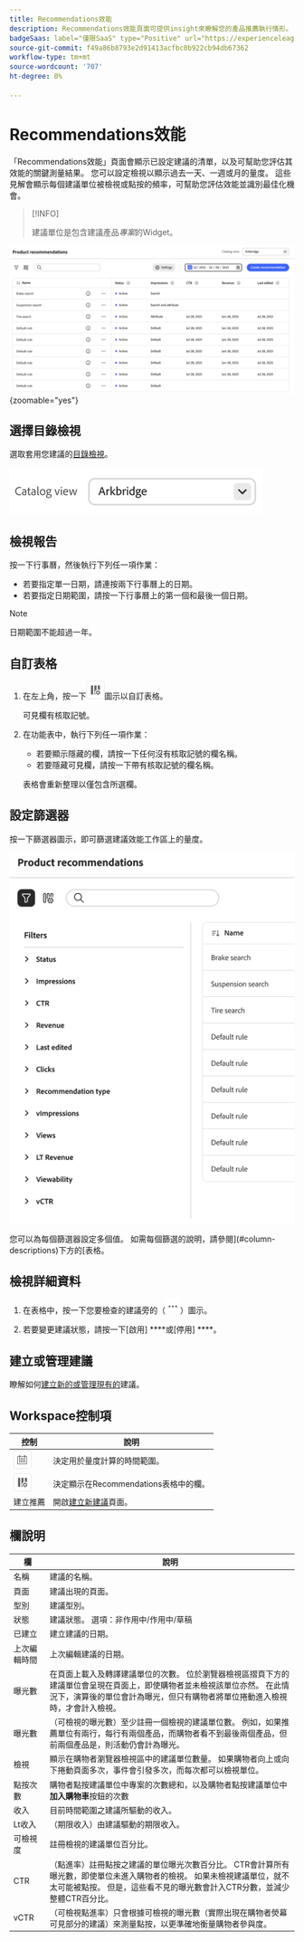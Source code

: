 ```yaml
---
title: Recommendations效能
description: Recommendations效能頁面可提供insight來瞭解您的產品推薦執行情形。
badgeSaas: label="僅限SaaS" type="Positive" url="https://experienceleague.adobe.com/en/docs/commerce/user-guides/product-solutions" tooltip="僅適用於Adobe Commerce as a Cloud Service和Adobe Commerce Optimizer專案(Adobe管理的SaaS基礎結構)。"
source-git-commit: f49a86b8793e2d91413acfbc0b922cb94db67362
workflow-type: tm+mt
source-wordcount: '707'
ht-degree: 0%

---
```


# Recommendations效能

「Recommendations效能」頁面會顯示已設定建議的清單，以及可幫助您評估其效能的關鍵測量結果。 您可以設定檢視以顯示過去一天、一週或月的量度。 這些見解會顯示每個建議單位被檢視或點按的頻率，可幫助您評估效能並識別最佳化機會。

>[!INFO]
>
>建議單位是包含建議產品&#x200B;_專案_&#x200B;的Widget。

![建議效能](../assets/rec-performance.png){zoomable="yes"}

## 選擇&#x200B;**目錄檢視**

選取套用您建議的[目錄檢視](../setup/catalog-view.md)。

![目錄檢視](../assets/catalog-view.png)

## 檢視報告

按一下行事曆，然後執行下列任一項作業：

- 若要指定單一日期，請連按兩下行事曆上的日期。
- 若要指定日期範圍，請按一下行事曆上的第一個和最後一個日期。

>[!NOTE]
>
>日期範圍不能超過一年。

## 自訂表格

1. 在左上角，按一下![欄選擇器](../assets/icon-show-hide-columns.png)圖示以自訂表格。

   可見欄有核取記號。

1. 在功能表中，執行下列任一項作業：

   - 若要顯示隱藏的欄，請按一下任何沒有核取記號的欄名稱。
   - 若要隱藏可見欄，請按一下帶有核取記號的欄名稱。

   表格會重新整理以僅包含所選欄。

## 設定篩選器

按一下篩選器圖示，即可篩選建議效能工作區上的量度。

![篩選量度](../assets/rec-filters.png)

您可以為每個篩選器設定多個值。 如需每個篩選的說明，請參閱](#column-descriptions)下方的[表格。

## 檢視詳細資料

1. 在表格中，按一下您要檢查的建議旁的（![更多選取器](../assets/btn-more.png)）圖示。

1. 若要變更建議狀態，請按一下[啟用] ****&#x200B;或[停用] ****。

## 建立或管理建議

瞭解如何[建立新的或管理現有的](../merchandising/recommendations/create.md)建議。

## Workspace控制項

| 控制 | 說明 |
|---|---|
| ![行事曆選擇器](../assets/icon-calendar.png) | 決定用於量度計算的時間範圍。 |
| ![資料行選擇器](../assets/icon-show-hide-columns.png) | 決定顯示在Recommendations表格中的欄。 |
| 建立推薦 | 開啟[建立新建議](../merchandising/recommendations/create.md)頁面。 |

## 欄說明

| 欄 | 說明 |
|---|---|
| 名稱 | 建議的名稱。 |
| 頁面 | 建議出現的頁面。 |
| 型別 | 建議型別。 |
| 狀態 | 建議狀態。 選項：非作用中/作用中/草稿 |
| 已建立 | 建立建議的日期。 |
| 上次編輯時間 | 上次編輯建議的日期。 |
| 曝光數 | 在頁面上載入及轉譯建議單位的次數。 位於瀏覽器檢視區摺頁下方的建議單位會呈現在頁面上，即使購物者並未檢視該單位亦然。 在此情況下，演算後的單位會計為曝光，但只有購物者將單位捲動進入檢視時，才會計入檢視。 |
| 曝光數 | （可檢視的曝光數）至少註冊一個檢視的建議單位數。 例如，如果推薦單位有兩行，每行有兩個產品，而購物者看不到最後兩個產品，但前兩個產品是，則活動仍會計為曝光。 |
| 檢視 | 顯示在購物者瀏覽器檢視區中的建議單位數量。 如果購物者向上或向下捲動頁面多次，事件會引發多次，而每次都可以檢視單位。 |
| 點按次數 | 購物者點按建議單位中專案的次數總和，以及購物者點按建議單位中&#x200B;**加入購物車**&#x200B;按鈕的次數 |
| 收入 | 目前時間範圍之建議所驅動的收入。 |
| Lt收入 | （期限收入）由建議驅動的期限收入。 |
| 可檢視度 | 註冊檢視的建議單位百分比。 |
| CTR | （點進率）註冊點按之建議的單位曝光次數百分比。 CTR會計算所有曝光數，即使單位未進入購物者的檢視。 如果未檢視建議單位，就不太可能被點按。 但是，這些看不見的曝光數會計入CTR分數，並減少整體CTR百分比。 |
| vCTR | （可檢視點進率）只會根據可檢視的曝光數（實際出現在購物者熒幕可見部分的建議）來測量點按，以更準確地衡量購物者參與度。 |
